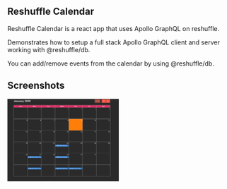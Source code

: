 ## Reshuffle Calendar

Reshuffle Calendar is a react app that uses Apollo GraphQL on reshuffle.

Demonstrates how to setup a full stack Apollo GraphQL client and server working with @reshuffle/db.

You can add/remove events from the calendar by using @reshuffle/db.

## Screenshots

<img src="./app-screen.png" width="50%" height="50%">

